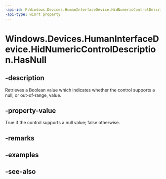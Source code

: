 ----api-id: P:Windows.Devices.HumanInterfaceDevice.HidNumericControlDescription.HasNull
-api-type: winrt property
---<!-- Property syntaxpublic bool HasNull { get; }--># Windows.Devices.HumanInterfaceDevice.HidNumericControlDescription.HasNull## -descriptionRetrieves a Boolean value which indicates whether the control supports a null, or out-of-range, value.## -property-valueTrue if the control supports a null value; false otherwise.## -remarks## -examples## -see-also